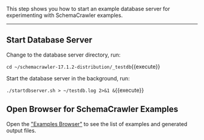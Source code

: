 This step shows you how to start an example database server for experimenting with SchemaCrawler examples.

-----

## Start Database Server

Change to the database server directory, run:

`cd ~/schemacrawler-17.1.2-distribution/_testdb`{{execute}}

Start the database server in the background, run:

`./startdbserver.sh > ~/testdb.log 2>&1 &`{{execute}}


## Open Browser for SchemaCrawler Examples

Open the ["Examples Browser"](https://[[HOST_SUBDOMAIN]]-80-[[KATACODA_HOST]].environments.katacoda.com) to see the list of examples and generated output files.
